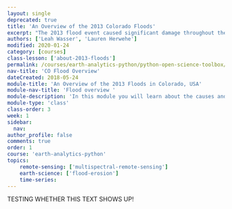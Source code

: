 ```yaml
---
layout: single
deprecated: true
title: 'An Overview of the 2013 Colorado Floods'
excerpt: "The 2013 flood event caused significant damage throughout the state of Colorado, USA. Learn about what caused the 2013 floods in Colorado and also some of the impacts."
authors: ['Leah Wasser', 'Lauren Herwehe']
modified: 2020-01-24
category: [courses]
class-lesson: ['about-2013-floods']
permalink: /courses/earth-analytics-python/python-open-science-toolbox/an-overview-of-the-floods/
nav-title: 'CO Flood Overview'
dateCreated: 2018-05-24
module-title: 'An Overview of the 2013 Floods in Colorado, USA'
module-nav-title: 'Flood overview '
module-description: 'In this module you will learn about the causes and effects of floods as seen during the 2013 Colorado floods. You will learn how streamflow, precipitation, drought, and remote sensing data are used to better understand flooding.'
module-type: 'class'
class-order: 3
week: 1
sidebar:
  nav:
author_profile: false
comments: true
order: 1
course: 'earth-analytics-python' 
topics: 
    remote-sensing: ['multispectral-remote-sensing']
    earth-science: ['flood-erosion']
    time-series:  
---
```


<div class='notice--success' markdown="1">

TESTING WHETHER THIS TEXT SHOWS UP!

</div>


